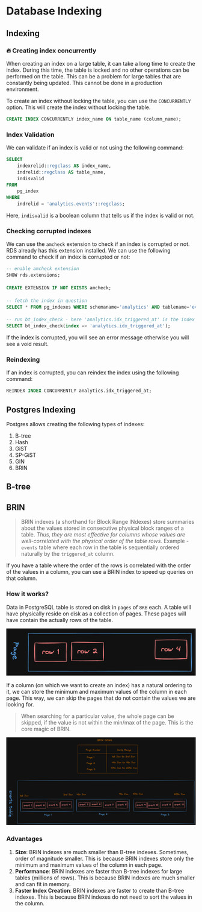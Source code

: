 # Database Indexing

## Indexing
### 🔥 Creating index concurrently
When creating an index on a large table, it can take a long time to create the index. During this time, the table is locked and no other operations can be performed on the table. This can be a problem for large tables that are constantly being updated. This cannot be done in a production environment.

To create an index without locking the table, you can use the `CONCURRENTLY` option. This will create the index without locking the table.

```sql
CREATE INDEX CONCURRENTLY index_name ON table_name (column_name);
```

### Index Validation
We can validate if an index is valid or not using the following command:
```sql
SELECT 
    indexrelid::regclass AS index_name, 
    indrelid::regclass AS table_name, 
    indisvalid 
FROM 
    pg_index 
WHERE 
    indrelid = 'analytics.events'::regclass;
```
Here, `indisvalid` is a boolean column that tells us if the index is valid or not.

### Checking corrupted indexes
We can use the `amcheck` extension to check if an index is corrupted or not. RDS already has this extension installed. We can use the following command to check if an index is corrupted or not:
```sql
-- enable amcheck extension
SHOW rds.extensions; 

CREATE EXTENSION IF NOT EXISTS amcheck;

-- fetch the index in question
SELECT * FROM pg_indexes WHERE schemaname='analytics' AND tablename='events';

-- run bt_index_check - here 'analytics.idx_triggered_at' is the index name
SELECT bt_index_check(index => 'analytics.idx_triggered_at');
```
If the index is corrupted, you will see an error message otherwise you will see a void result.

### Reindexing
If an index is corrupted, you can reindex the index using the following command:
```sql
REINDEX INDEX CONCURRENTLY analytics.idx_triggered_at;
```

## Postgres Indexing
Postgres allows creating the following types of indexes:
1. B-tree
2. Hash
3. GiST
4. SP-GiST
5. GIN
6. BRIN

## B-tree

## BRIN
> BRIN indexes (a shorthand for Block Range INdexes) store summaries about the values stored in consecutive physical block ranges of a table. *Thus, they are most effective for columns whose values are well-correlated with the physical order of the table rows.* Example - `events` table where each row in the table is sequentially ordered naturally by the `triggered_at` column.

If you have a table where the order of the rows is correlated with the order of the values in a column, you can use a BRIN index to speed up queries on that column.

### How it works?
Data in PostgreSQL table is stored on disk in `pages` of `8KB` each. A table will have physically reside on disk as a collection of pages. These pages will have contain the actually rows of the table.

![Page Representation](./assets/page.png)

If a column (on which we want to create an index) has a natural ordering to it, we can store the minimum and maximum values of the column in each page. This way, we can skip the pages that do not contain the values we are looking for.

> When searching for a particular value, the whole page can be skipped, if the value is not within the min/max of the page. This is the core magic of BRIN.

![BRIN Index](./assets/brin-index.png)

### Advantages
1. **Size**: BRIN indexes are much smaller than B-tree indexes. Sometimes, order of magnitude smaller. This is because BRIN indexes store only the minimum and maximum values of the column in each page.
2. **Performance**: BRIN indexes are faster than B-tree indexes for large tables (millions of rows). This is because BRIN indexes are much smaller and can fit in memory.
3. **Faster Index Creation**: BRIN indexes are faster to create than B-tree indexes. This is because BRIN indexes do not need to sort the values in the column.

